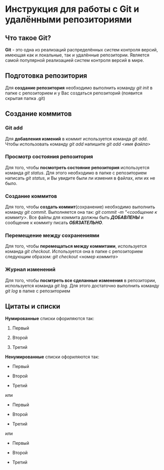 # Инструкция для работы с Git и удалёнными репозиториями

## Что такое Git?
**Git** - это одна из реализаций распределённых систем контроля версий, имеющая как и локальные, так и удалённые репозитории. Является самой популярной реализацией систем контроля версий в мире.
## Подготовка репозитория
Для **создание репозитория** необходимо выполнить команду *git init*  в папке с репозиторием и у Вас создаться репозиторий (появится скрытая папка .git)

## Создание коммитов

### Git add
Для **добавления измений** в коммит используется команда *git add*. Чтобы использовать команду *git add* напишите *git add <имя файла>*

### Просмотр состояния репозитория
Для того, чтобы **посмотреть состояние репозитория** используется команда *git status*. Для этого необходимо в папке с репозиторием написать *git status*, и Вы увидите были ли измения в файлах, или их не было.

### Создание коммитов
Для того, чтобы **создать коммит**(сохранение) необходимо выполнить команду *git commit*. Выполняется она так: *git commit -m "<сообщение к коммиту>*. Все файлы для коммита должны быть ***ДОБАВЛЕНЫ*** и сообщение к коммиту писать ***ОБЯЗАТЕЛЬНО***.

### Перемещение между сохранениями
Для того, чтобы **перемещаться между коммитами**, используется команда *git checkout*. Используется она в папке с репозиторием следующим образом: *git checkout <номер коммита>*

### Журнал изменений
Для того, чтобы **посмтреть все сделанные изменения** в репозитории, используется команда *git log*. Для этого достаточно выполнить команду *git log* в папке с репозиторием

## Цитаты и списки

**Нумированные** списки офориляются так:

1. Первый

2. Второй

3. Третий

**Ненумированные** списки офориляются так:

- Первый

- Второй

- Третий

или

+ Первый

+ Второй

+ Третий

или

* Первый

* Второй

* Третий